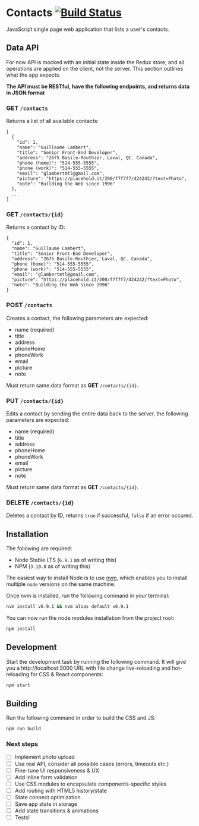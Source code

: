 # Contacts [![Build Status](https://travis-ci.org/glambertmtl/contacts.svg?branch=master)](https://travis-ci.org/glambertmtl/contacts)

JavaScript single page web application that lists a user's contacts.

## Data API

For now API is mocked with an initial state inside the Redux store, and
all operations are applied on the client, not the server. This section
outlines what the app expects. 

**The API must be RESTful, have the following endpoints, and returns data in JSON format**

### **GET** `/contacts`

Returns a list of all available contacts:
  
```
[
  {
    "id": 1,
    "name": "Guillaume Lambert",
    "title": "Senior Front-End Developer",
    "address": "2675 Basile-Routhier, Laval, QC. Canada",
    "phone (home)": "514-555-5555",
    "phone (work)": "514-555-5555",
    "email": "glambertmtl@gmail.com",
    "picture": "https://placehold.it/200/f7f7f7/424242/?text=Photo",
    "note": "Building the Web since 1996"
  },
  ...
]
```
  
### **GET** `/contacts/{id}`

Returns a contact by ID:

```
{
  "id": 1,
  "name": "Guillaume Lambert",
  "title": "Senior Front-End Developer",
  "address": "2675 Basile-Routhier, Laval, QC. Canada",
  "phone (home)": "514-555-5555",
  "phone (work)": "514-555-5555",
  "email": "glambertmtl@gmail.com",
  "picture": "https://placehold.it/200/f7f7f7/424242/?text=Photo",
  "note": "Building the Web since 1996"
}
```

### **POST** `/contacts`

Creates a contact, the following parameters are expected:

- name (required)
- title
- address
- phoneHome
- phoneWork
- email
- picture
- note

Must return same data format as **GET** `/contacts/{id}`.

### **PUT** `/contacts/{id}`

Edits a contact by sending the entire data back to the server, the following 
parameters are expected:

- name (required)
- title
- address
- phoneHome
- phoneWork
- email
- picture
- note

Must return same data format as **GET** `/contacts/{id}`.

### **DELETE** `/contacts/{id}`

Deletes a contact by ID, returns `true` if successful, `false` if an error occured.

## Installation

The following are required:

* Node Stable LTS (`6.9.1` as of writing this)
* NPM (`3.10.8` as of writing this)

The easiest way to install Node is to use [nvm](https://github.com/creationix/nvm), 
which enables you to install multiple `node` versions on the same machine.

Once nvm is installed, run the following command in your terminal:

```sh
nvm install v6.9.1 && nvm alias default v6.9.1
```

You can now run the node modules installation from the project root:

```sh
npm install
```

## Development

Start the development task by running the following command. 
It will give you a http://localhost:3000 URL with file change live-reloading 
and hot-reloading for CSS & React components:

```sh
npm start
```

## Building

Run the following command in order to build the CSS and JS:

```sh
npm run build
```

### Next steps

- [ ] Implement photo upload
- [ ] Use real API, consider all possible cases (errors, timeouts etc.)
- [ ] Fine-tune UI responsiveness & UX
- [ ] Add inline form validation
- [ ] Use CSS modules to encapsulate components-specific styles
- [ ] Add routing with HTML5 history/state
- [ ] State connect optimization
- [ ] Save app state in storage
- [ ] Add state transitions & animations
- [ ] Tests!
